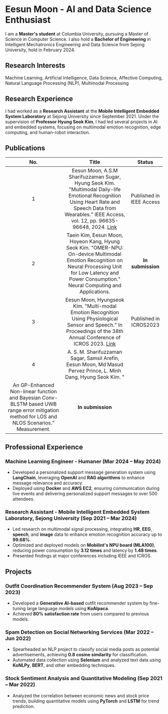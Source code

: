 # Eesun Moon - AI and Data Science Enthusiast

I am a **Master's student** at Columbia University, pursuing a Master of Science in Computer Science. I also hold a **Bachelor of Engineering** in Intelligent Mechatronics Engineering and Data Science from Sejong University, hold in February 2024.

## Research Interests
Machine Learning, Artificial Intelligence, Data Science, Affective Computing, Natural Language Processing (NLP), Multimodal Processing

## Research Experience
I had worked as a **Research Assistant** at the **Mobile Intelligent Embedded System Laboratory** at Sejong University since September 2021. Under the supervision of **Professor Hyung Seok Kim**, I had led several projects in AI and embedded systems, focusing on multimodal emotion recognition, edge computing, and human-robot interaction.

## Publications
| No. | Title | Status |
|:---:|:---:|:---:|
| 1 | Eesun Moon, A.S.M Sharifuzzaman Sugar, Hyung Seok Kim. "Multimodal Daily-life Emotional Recognition Using Heart Rate and Speech Data from Wearables." IEEE Access, vol. 12, pp. 96635-96648, 2024. [Link](https://doi.org/10.1109/ACCESS.2024.3427111) | Published in IEEE Access |
| 2 | Taein Kim, Eesun Moon, Hoyeon Kang, Hyung Seok Kim. "OMER-NPU: On-device Multimodal Emotion Recognition on Neural Processing Unit for Low Latency and Power Consumption." Neural Computing and Applications. | **In submission** |
| 3 | Eesun Moon, Hyungseok Kim. "Multi-modal Emotion Recognition Using Physiological Sensor and Speech." In Proceedings of the 38th Annual Conference of ICROS 2023. [Link](https://www.dbpia.co.kr/journal/articleDetail?nodeId=NODE11480498#a) | Published in ICROS2023 |
| 4 | A. S. M. Sharifuzzaman Sagar, Samsil Arefin, Eesun Moon, Md Masud Pervez Prince, L. Minh Dang, Hyung Seok Kim. "
An GP-Enhanced Non-linear function and Bayesian Conv-BLSTM based UWB range error mitigation method for LOS and NLOS Scenarios." Measurement. | **In submission** |


## Professional Experience

### Machine Learning Engineer - Humaner (Mar 2024 – May 2024)
- Developed a personalized support message generation system using **LangChain**, leveraging **OpenAI** and **RAG algorithms** to enhance message relevance and accuracy.
- Deployed using **Docker** and **AWS EC2**, ensuring communication during live events and delivering personalized support messages to over 500 attendees.

### Research Assistant - Mobile Intelligent Embedded System Laboratory, Sejong University (Sep 2021 – Mar 2024)
- Led research on multimodal signal processing, integrating **HR**, **EEG**, **speech**, and **image** data to enhance emotion recognition accuracy up to **99.68%**.
- Optimized and deployed models on **Mobilint's NPU board (MLA100)**, reducing power consumption by **3.12 times** and latency by **1.48 times**.
- Presented findings at major conferences including IEEE and ICROS.

## Projects

### Outfit Coordination Recommender System (Aug 2023 – Sep 2023)
- Developed a **Generative AI-based** outfit recommender system by fine-tuning large language models using **KoAlpaca**.
- Achieved **80% satisfaction rate** from users compared to previous models.

### Spam Detection on Social Networking Services (Mar 2022 – Jun 2022)
- Spearheaded an NLP project to classify social media posts as potential advertisements, achieving **0.8 cosine similarity** for classification.
- Automated data collection using **Selenium** and analyzed text data using **KoNLPy**, **BERT**, and other embedding techniques.

### Stock Sentiment Analysis and Quantitative Modeling (Sep 2021 – Mar 2022)
- Analyzed the correlation between economic news and stock price trends, building quantitative models using **PyTorch** and **LSTM** for trend prediction.

<!---
MoonEeSun/MoonEeSun is a ✨ special ✨ repository because its `README.md` (this file) appears on your GitHub profile.
You can click the Preview link to take a look at your changes.
--->


<!---
MoonEeSun/MoonEeSun is a ✨ special ✨ repository because its `README.md` (this file) appears on your GitHub profile.
You can click the Preview link to take a look at your changes.
--->
